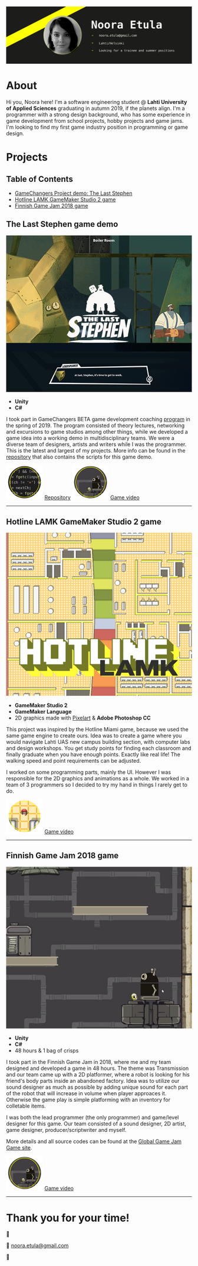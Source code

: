 ![Header image](/images/githeader.jpg "Porfolio header picture")

# About

Hi you, Noora here! I'm a software engineering student @ **Lahti University of Applied Sciences** graduating in autumn 2019, if the planets align. I'm a programmer with a strong design background, who has some experience in game development from school projects, hobby projects and game jams. I'm looking to find my first game industry position in programming or game design.

# Projects

## Table of Contents

* [GameChangers Project demo: The Last Stephen](#The-Last-Stephen-game-demo)
* [Hotline LAMK GameMaker Studio 2 game](#Hotline-LAMK-GameMaker-Studio-2-game)
* [Finnish Game Jam 2018 game](#Finnish-Game-Jam-2018-game)

## The Last Stephen game demo

![The Last Stephen header](/images/stephenheader.png "The Last Stephen demo")

* **Unity**
* **C#**

I took part in GameChangers BETA game development coaching [program](https://gcproject.fi/index.php/language/en/beta-coaching-program/) in the spring of 2019. The program consisted of theory lectures, networking and excursions to game studios among other things, while we developed a game idea into a working demo in multidisciplinary teams. We were a diverse team of designers, artists and writers while I was the programmer. This is the latest and largest of my projects. More info can be found in the [repository](https://github.com/Nooralogical/thelaststephen) that also contains the scripts for this game demo.

<img src="/icons/pipeicon.png" width="100"> [Repository](https://github.com/Nooralogical/thelaststephen)
<img src="/icons/roboticon.png" width="100"> [Game video](https://youtu.be/R39vVCxjSqc?t=1607)
___

## Hotline LAMK GameMaker Studio 2 game

![Hotline LAMK header](/images/hotlineheader.png "Hotline LAMK game")

* **GameMaker Studio 2**
* **GameMaker Language**
* 2D graphics made with [Pixelart](https://www.pixilart.com) & **Adobe Photoshop CC**

This project was inspired by the Hotline Miami game, because we used the same game engine to create ours. Idea was to create a game where you would navigate Lahti UAS new campus building section, with computer labs and design workshops. You get study points for finding each classroom and finally graduate when you have enough points. Exactly like real life! The walking speed and point requirements can be adjusted.

I worked on some programming parts, mainly the UI. However I was responsible for the 2D graphics and animations as a whole. We worked in a team of 3 programmers so I decided to try my hand in things I rarely get to do.

<img src="/icons/hotlineicon.png" width="100"> [Game video](https://youtu.be/U26l3SlNd3s)

___

## Finnish Game Jam 2018 game

![Robot's mission header](/images/robotheader.png "Robot's mission game")

* **Unity**
* **C#**
* 48 hours & 1 bag of crisps

I took part in the Finnish Game Jam in 2018, where me and my team designed and developed a game in 48 hours. The theme was Transmission and our team came up with a 2D platformer, where a robot is looking for his friend's body parts inside an abandoned factory. Idea was to utilize our sound designer as much as possible by adding unique sound for each part of the robot that will increase in volume when player approaces it. Otherwise the game play is simple platforming with an inventory for colletable items. 

I was both the lead programmer (the only programmer) and game/level designer for this game. Our team consisted of a sound designer, 2D artist, game designer, producer/scriptwriter and myself.

More details and all source codes can be found at the [Global Game Jam Game site](https://globalgamejam.org/2018/games/robots-mission).

<img src="/icons/roboticon.png" width="100"> [Game video](https://youtu.be/tc3Hln99bMs)

___

# Thank you for your time!
:wave:

:email: noora.etula@gmail.com

:rainbow: